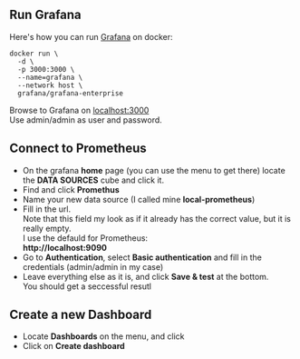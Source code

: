 ## Run Grafana

Here's how you can run [Grafana](https://grafana.com/) on docker:  
```
docker run \
  -d \
  -p 3000:3000 \
  --name=grafana \
  --network host \
  grafana/grafana-enterprise
```

Browse to Grafana on [localhost:3000](localhost:3000)   
Use admin/admin as user and password.

## Connect to Prometheus

- On the grafana **home** page (you can use the menu to get there) locate the **DATA SOURCES** cube and click it.
- Find and click **Promethus**
- Name your new data source (I called mine **local-prometheus**)
- Fill in the url.  
Note that this field my look as if it already has the correct value, but it is really empty.  
I use the defauld for Prometheus:  
**http://localhost:9090**
- Go to **Authentication**, select **Basic authentication** and fill in the credentials (admin/admin in my case)
- Leave everything else as it is, and click **Save & test** at the bottom.  
You should get a seccessful resutl

## Create a new Dashboard

- Locate **Dashboards** on the menu, and click
- Click on **Create dashboard**


